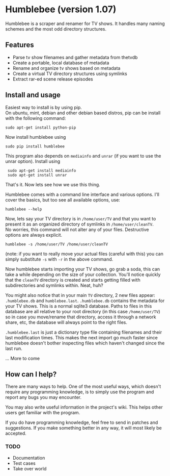 # Humblebee  (version 1.07) #

Humblebee is a scraper and renamer for TV shows.
It handles many naming schemes and the most odd directory structures.

## Features ##
* Parse tv show filenames and gather metadata from thetvdb
* Create a portable, local database of metadata
* Rename and organize tv shows based on metadata
* Create a virtual TV directory structures using symlinks
* Extract rar-ed scene release episodes


## Install and usage ## 
Easiest way to install is by using pip.  
On ubuntu, mint, debian and other debian based distros, pip can be install with the following command:
    
    sudo apt-get install python-pip
    
Now install humblebee using

    sudo pip install humblebee

This program also depends on `mediainfo` and `unrar` (if you want to use the unrar option). Install using

     sudo apt-get install mediainfo
     sudo apt-get install unrar
    
That's it. Now lets see how we use this thing.  

Humblebee comes with a command line interface and various options. I'll cover the basics, but too see all available options, use:
    
    humblebee --help
    
Now, lets say your TV directory is in `/home/user/TV` and that you want to present it as an organized directory of symlinks in `/home/user/cleanTV`.  
No worries, this command will not alter any of your files. Destructive options are always explicit.

    humblebee -s /home/user/TV /home/user/cleanTV
    
(note: if you want to really move your actual files (careful with this) you can simply substitute `-s` with `-r` in the above command.
    
Now humblebee starts importing your TV shows, go grab a soda, this can take a while depending on the size of your collection.
You'll notice quickly that the `cleanTV` directory is created and starts getting filled with subdirectories and symlinks within. Neat, huh?

You might also notice that in your main `TV` directory, 2 new files appear: `.humblebee.db` and `humblebee.last`. 
`.humblebee.db` contains the metadata for your TV shows. This is a normal sqlite3 database.
Paths to files in this database are all relative to your root directory (in this case `/home/user/TV`) so in case you move/rename that directory, access it through a network share, etc, the database will always point to the right files.

`.humblebee.last` is just a dictionary type file containing filenames and their last modification times. This makes the next import go much faster since humblebee doesn't bother inspecting files which haven't changed since the last run.


... More to come

## How can I help? ##
There are many ways to help. One of the most useful ways, which doesn't require any programming knowledge, is to simply use the program and report any bugs you may encounter.

You may also write useful information in the project's wiki. This helps other users get familiar with the program.

If you do have programming knowledge, feel free to send in patches and suggestions. If you make something better in any way, it will most likely be accepted.

### TODO ###
* Documentation
* Test cases
* Take over world


